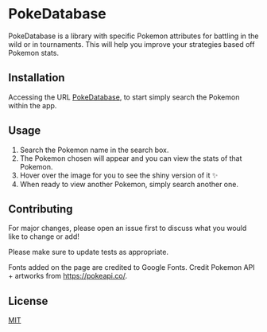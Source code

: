 # PokeDatabase

PokeDatabase is a library with specific Pokemon attributes for battling in the wild or in tournaments. This will help you improve your strategies based off Pokemon stats.

## Installation

Accessing the URL [PokeDatabase](https://pokeapi.co/api/v2/pokemon?limit=151), to start simply search the Pokemon within the app.

## Usage

1. Search the Pokemon name in the search box.
2. The Pokemon chosen will appear and you can view the stats of that Pokemon.
3. Hover over the image for you to see the shiny version of it ✨
4. When ready to view another Pokemon, simply search another one.

## Contributing
For major changes, please open an issue first to discuss what you would like to change or add!

Please make sure to update tests as appropriate.

Fonts added on the page are credited to Google Fonts.
Credit Pokemon API + artworks from https://pokeapi.co/.

## License
[MIT](https://choosealicense.com/licenses/mit/)